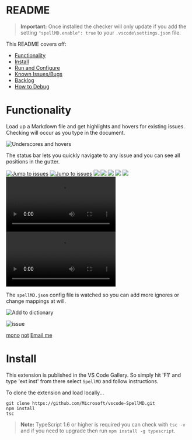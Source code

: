 # README

>**Important:** Once installed the checker will only update if you add the setting `"spellMD.enable": true` to your `.vscode\settings.json` file.

This README covers off:
* [Functionality](#functionality)
* [Install](#install)
* [Run and Configure](#run-and-configure)
* [Known Issues/Bugs](#known-issuesbugs)
* [Backlog](#backlog)
* [How to Debug](#how-to-debug)

# Functionality

Load up a Markdown file and get highlights and hovers for existing issues.  Checking will occur as you type in the document.

![Underscores and hovers](https://gitlab.com/base/images/SpellMDDemo1.gif)

The status bar lets you quickly navigate to any issue and you can see all positions in the gutter.

[![Jump to issues](https://gitlab.com/base/images/SpellMDDemo2.gif)](http://shouldnottouchthis/)
[![Jump to issues](https://gitlab.com/base/images/SpellMDDemo2.gif)](https://gitlab.com/base/monkey)
![](https://gitlab.com/base/images/SpellMDDemo2.gif)
![](https://gitlab.com/base/SpellMDDemo2.gif)
![](https://gitlab.com/base/SpellMDDemo2.gif#gh-light-mode-only)
<img src="https://gitlab.com/base/images/myImage.gif">
<img src="https://gitlab.com/base/images/myImage.gif#gh-light-mode-only">
<video src="https://gitlab.com/base/videos/myVideo.mp4"></video>
<video src="https://gitlab.com/base/videos/myVideo.mp4#gh-light-mode-only"></video>

The `spellMD.json` config file is watched so you can add more ignores or change mappings at will.

![Add to dictionary](https://gitlab.com/base/images/SpellMDDemo3.gif)

![issue](https://gitlab.com/base/issue)

[mono](https://gitlab.com/base/monkey)
[not](http://shouldnottouchthis/)
[Email me](mailto:example@example.com)

# Install
This extension is published in the VS Code Gallery.  So simply hit 'F1' and type 'ext inst' from there select `SpellMD` and follow instructions.


To clone the extension and load locally...

```
git clone https://github.com/Microsoft/vscode-SpellMD.git
npm install
tsc
```

>**Note:** TypeScript 1.6 or higher is required you can check with `tsc -v` and if you need to upgrade then run `npm install -g typescript`.
